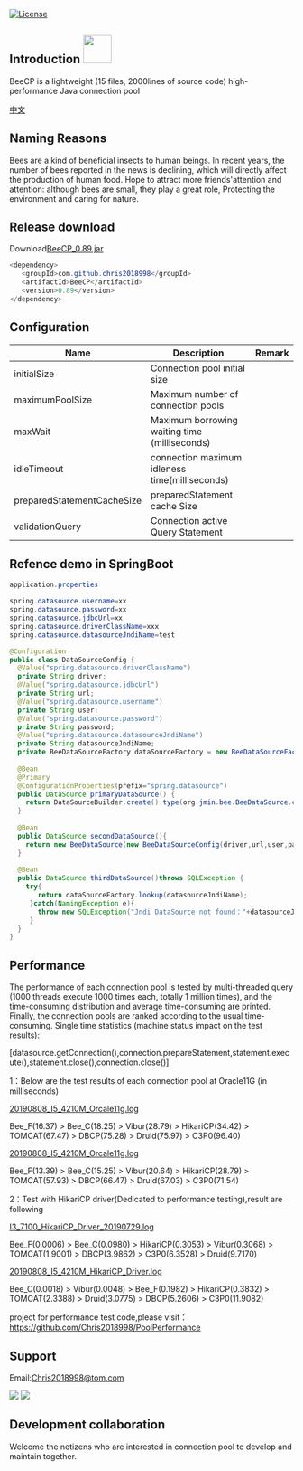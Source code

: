 [![License](https://img.shields.io/badge/license-Apache%202-4EB1BA.svg)](https://www.apache.org/licenses/LICENSE-2.0.html)

Introduction <img height="50px" width="50px" src="https://github.com/Chris2018998/BeeCP/blob/master/doc/individual/bee.png"></img>
---
BeeCP is a lightweight (15 files, 2000lines of source code) high-performance Java connection pool

<a href="https://github.com/Chris2018998/BeeCP/blob/master/README_ZH.md">中文</a>

Naming Reasons
---
Bees are a kind of beneficial insects to human beings. In recent years, the number of bees reported in the news is declining, which will directly affect the production of human food. Hope to attract more friends'attention and attention: although bees are small, they play a great role, Protecting the environment and caring for nature.

Release download
---
Download<a href="http://central.maven.org/maven2/com/github/chris2018998/BeeCP/0.89/BeeCP-0.89.jar">BeeCP_0.89.jar</a>

```java
<dependency>
   <groupId>com.github.chris2018998</groupId>
   <artifactId>BeeCP</artifactId>
   <version>0.89</version>
</dependency>

```

Configuration
---
|  Name           |  Description |   Remark |
| ----------------| ------------ | ------------ |
| initialSize     |Connection pool initial size|   |
| maximumPoolSize |Maximum number of connection pools|    |
| maxWait         |Maximum borrowing waiting time (milliseconds)|   |
| idleTimeout     |connection maximum idleness time(milliseconds)|   |  
| preparedStatementCacheSize |preparedStatement cache Size |   
| validationQuery |Connection active Query Statement |    |   |


Refence demo in SpringBoot
---
```java
application.properties

spring.datasource.username=xx
spring.datasource.password=xx
spring.datasource.jdbcUrl=xx
spring.datasource.driverClassName=xxx
spring.datasource.datasourceJndiName=test

```

```java
@Configuration
public class DataSourceConfig {
  @Value("spring.datasource.driverClassName")
  private String driver;
  @Value("spring.datasource.jdbcUrl")
  private String url;
  @Value("spring.datasource.username")
  private String user;
  @Value("spring.datasource.password")
  private String password;
  @Value("spring.datasource.datasourceJndiName")
  private String datasourceJndiName;
  private BeeDataSourceFactory dataSourceFactory = new BeeDataSourceFactory();
  
  @Bean
  @Primary
  @ConfigurationProperties(prefix="spring.datasource")
  public DataSource primaryDataSource() {
    return DataSourceBuilder.create().type(org.jmin.bee.BeeDataSource.class).build();
  }
  
  @Bean
  public DataSource secondDataSource(){
    return new BeeDataSource(new BeeDataSourceConfig(driver,url,user,password));
  }
  
  @Bean
  public DataSource thirdDataSource()throws SQLException {
    try{
       return dataSourceFactory.lookup(datasourceJndiName);
     }catch(NamingException e){
       throw new SQLException("Jndi DataSource not found："+datasourceJndiName);
     }
  }
}
```


Performance
---
The performance of each connection pool is tested by multi-threaded query (1000 threads execute 1000 times each, totally 1 million times), and the time-consuming distribution and average time-consuming are printed. Finally, the connection pools are ranked according to the usual time-consuming. Single time statistics (machine status impact on the test results):

[datasource.getConnection(),connection.prepareStatement,statement.execute(),statement.close(),connection.close()]</i>

1：Below are the test results of each connection pool at Oracle11G (in milliseconds)

<a href="https://github.com/Chris2018998/BeeCP/blob/master/doc/performance/I5_4210M_Oracle11g_20190717.log">20190808_I5_4210M_Orcale11g.log</a>

Bee_F(16.37) > Bee_C(18.25) > Vibur(28.79) > HikariCP(34.42) > TOMCAT(67.47) > DBCP(75.28) > Druid(75.97) > C3P0(96.40)

<a href="https://github.com/Chris2018998/BeeCP/blob/master/doc/performance/I5_4210M_Oracle11g_20190723.log">20190808_I5_4210M_Orcale11g.log</a>

Bee_F(13.39) > Bee_C(15.25) > Vibur(20.64) > HikariCP(28.79) > TOMCAT(57.93) > DBCP(66.47) > Druid(67.03) > C3P0(71.54)


2：Test with HikariCP driver(Dedicated to performance testing),result are following

<a href="https://github.com/Chris2018998/BeeCP/blob/master/doc/performance/I3_7100_HikariCP_Driver_20190729.log">I3_7100_HikariCP_Driver_20190729.log</a>

Bee_F(0.0006) > Bee_C(0.0980) > HikariCP(0.3053) > Vibur(0.3068) > TOMCAT(1.9001) > DBCP(3.9862) > C3P0(6.3528) > Druid(9.7170)

<a href="https://github.com/Chris2018998/BeeCP/blob/master/doc/performance/20190808_I5_4210M_HikariCP_Driver.log">20190808_I5_4210M_HikariCP_Driver.log</a>

Bee_C(0.0018) > Vibur(0.0048) > Bee_F(0.1982) > HikariCP(0.3832) > TOMCAT(2.3388) > Druid(3.0775) > DBCP(5.2606) > C3P0(11.9082)


project for performance test code,please visit：https://github.com/Chris2018998/PoolPerformance


Support 
---
Email:Chris2018998@tom.com

<img src="https://github.com/Chris2018998/BeeCP/blob/master/doc/individual/w.png"> </img>
<img src="https://github.com/Chris2018998/BeeCP/blob/master/doc/individual/z.png"> </img>

Development collaboration
---
Welcome the netizens who are interested in connection pool to develop and maintain together.
